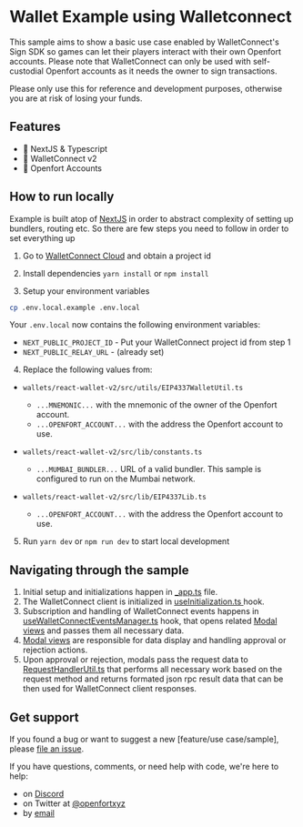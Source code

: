 # Wallet Example using Walletconnect

This sample aims to show a basic use case enabled by WalletConnect's Sign SDK so games can let their players interact with their own Openfort accounts. Please note that WalletConnect can only be used with self-custodial Openfort accounts as it needs the owner to sign transactions.

Please only use this for reference and development purposes, otherwise you are at risk of losing your funds.


## Features
- 🚀 NextJS & Typescript
- 🔗 WalletConnect v2
- 🏰 Openfort Accounts


## How to run locally

Example is built atop of [NextJS](https://nextjs.org/) in order to abstract complexity of setting up bundlers, routing etc. So there are few steps you need to follow in order to set everything up

1. Go to [WalletConnect Cloud](https://cloud.walletconnect.com/sign-in) and obtain a project id

2. Install dependencies `yarn install` or `npm install`

3. Setup your environment variables

```bash
cp .env.local.example .env.local
```

Your `.env.local` now contains the following environment variables:

- `NEXT_PUBLIC_PROJECT_ID` - Put your WalletConnect project id from step 1
- `NEXT_PUBLIC_RELAY_URL` - (already set)

4. Replace the following values from:

- `wallets/react-wallet-v2/src/utils/EIP4337WalletUtil.ts`
    - `...MNEMONIC...` with the mnemonic of the owner of the Openfort account.
    - `...OPENFORT_ACCOUNT...` with the address the Openfort account to use.

- `wallets/react-wallet-v2/src/lib/constants.ts`
    - `...MUMBAI_BUNDLER...` URL of a valid bundler. This sample is configured to run on the Mumbai network.

- `wallets/react-wallet-v2/src/lib/EIP4337Lib.ts`
    - `...OPENFORT_ACCOUNT...` with the address the Openfort account to use.

5. Run `yarn dev` or `npm run dev` to start local development


## Navigating through the sample

1. Initial setup and initializations happen in [_app.ts](src/pages/_app.tsx) file.
2. The WalletConnect client is initialized in [useInitialization.ts ](src/hooks/useInitialization.ts) hook.
3. Subscription and handling of WalletConnect events happens in [useWalletConnectEventsManager.ts](src/hooks/useWalletConnectEventsManager.ts) hook, that opens related [Modal views](src/views) and passes them all necessary data.
4. [Modal views](src/views) are responsible for data display and handling approval or rejection actions.
5. Upon approval or rejection, modals pass the request data to [RequestHandlerUtil.ts](src/utils/RequestHandlerUtil.ts) that performs all necessary work based on the request method and returns formated json rpc result data that can be then used for WalletConnect client responses.

## Get support
If you found a bug or want to suggest a new [feature/use case/sample], please [file an issue](../../../issues).

If you have questions, comments, or need help with code, we're here to help:
- on [Discord](https://discord.com/invite/t7x7hwkJF4)
- on Twitter at [@openfortxyz](https://twitter.com/openfortxyz)
- by [email](mailto:support+github@openfort.xyz)
